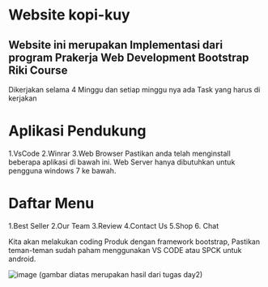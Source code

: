 # Website kopi-kuy

## Website ini merupakan Implementasi dari program Prakerja Web Development Bootstrap Riki Course 
Dikerjakan selama 4 Minggu dan setiap minggu nya ada Task yang harus di kerjakan

# Aplikasi Pendukung
1.VsCode
2.Winrar
3.Web Browser
Pastikan anda telah menginstall beberapa aplikasi di bawah ini. Web Server hanya dibutuhkan untuk pengguna windows 7 ke bawah.

# Daftar Menu
1.Best Seller
2.Our Team
3.Review
4.Contact Us
5.Shop
6. Chat

Kita akan melakukan coding Produk dengan framework bootstrap, Pastikan teman-teman sudah paham menggunakan VS CODE atau SPCK untuk android. 

![image](https://github.com/aryadians/kopi-kuy/assets/100359532/24367669-0437-4466-95e7-95559aa43e17)
(gambar diatas merupakan hasil dari tugas day2)




